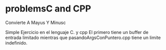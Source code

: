 # problemsC and CPP
Convierte A Mayus Y Minusc

Simple Ejercicio en el lenguaje C. y cpp 
El primero tiene un buffer de entrada limitado mientras que pasandoArgsConPuntero.cpp 
tiene un limite indefinido. 



